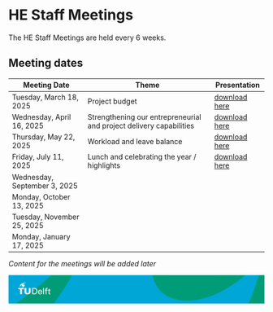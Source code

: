 # HE Staff Meetings

The HE Staff Meetings are held every 6 weeks.

## Meeting dates

| Meeting Date          | Theme         | Presentation     |
|-----------------------|--------------------|---------------------|
| Tuesday, March 18, 2025   |      Project budget           |[download here](../Appendices/Presentatie_HE_afdelingsbestuur_20250318_final_version.pdf) |
| Wednesday, April 16, 2025 |   Strengthening our entrepreneurial and project delivery capabilities             | [download here](../Appendices/Presentatie_HE_afdelingsbestuur_2025-04-16_final_version.pdf)                  |
| Thursday, May 22, 2025  |   Workload and leave balance           | [download here](../Appendices/Presentatie_HE_afdelingsbestuur_2025-05-22_fv.pdf) |
| Friday, July 11, 2025    | Lunch and celebrating the year / highlights    | [download here](../Appendices/Presentatie_HE_afdelingsoverleg_2025-07-11.pdf)                  |
| Wednesday, September 3, 2025 |            |                     |
| Monday, October 13, 2025 |              |                     |
| Tuesday, November 25, 2025 |               |                     |
| Monday, January 17, 2025 |                  |                     |


*Content for the meetings will be added later*

![footer](../../figures/footer-tudelft.jpg)
